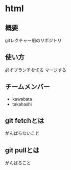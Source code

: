 # html

## 概要

gitレクチャー用のリポジトリ

## 使い方

必ずブランチを切る
マージする

## チームメンバー

* kawabata
* takahashi

## git fetchとは

がんばらないこと
## git pullとは

がんばること
